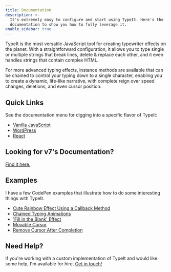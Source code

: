 ```yaml
---
title: Documentation
description: >-
  It's extremely easy to configure and start using TypeIt. Here's the
  documentation to show you how to fully leverage it.
enable_sidebar: true
---
```


TypeIt is the most versatile JavaScript tool for creating typewriter effects on the planet. With a straightforward configuration, it allows you to type single or multiple strings that break lines, delete & replace each other, and it even handles strings that contain complex HTML.

For more advanced typing effects, instance methods are available that can be chained to control your typing down to a single character, enabling you to create a dynamic, life-like narrative, with complete reign over speed changes, deletions, and even cursor position.

## Quick Links

See the documentation menu for digging into a specific flavor of TypeIt:

- [Vanilla JavaScript](/docs/vanilla)
- [WordPress](/docs/wordpress)
- [React](/docs/react)

## Looking for v7's Documentation?

[Find it here.](/docs/v7)

## Examples

I have a few CodePen examples that illustrate how to do some interesting things with TypeIt.

- [Cute Rainbow Effect Using a Callback Method](https://codepen.io/alexmacarthur/pen/jzybpB)
- [Chained Typing Animations](https://codepen.io/alexmacarthur/pen/MOPQvp)
- ['Fill in the Blank' Effect](https://codepen.io/alexmacarthur/pen/pdXLRG)
- [Movable Cursor](https://codepen.io/alexmacarthur/pen/rNVMXaV)
- [Remove Cursor After Completion](https://codepen.io/alexmacarthur/pen/WzVqeM)

## Need Help?

If you're working with a custom implementation of TypeIt and would like some help, I'm available for hire. [Get in touch!](https://macarthur.me/contact)
